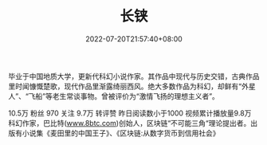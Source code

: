 ﻿---
weight: 
title: "长铗"
description: "毕业于中国地质大学，更新代科幻小说作家"
date: 2022-07-20T21:57:40+08:00
lastmod: 2022-07-20T16:45:40+08:00
draft: false
authors: ["MineW"]
featuredImage: "changjia.png"
link: "https://m.weibo.cn/u/1232750075?uid=1232750075&t=0&luicode=10000011&lfid=100103type%3D1%26q%3D%E9%95%BF%E9%93%97"
tags: ["微博","长铗"]
categories: ["navigation"]
navigation: ["微博"]
lightgallery: true
toc: true
pinned: false
recommend: false
recommend1: false
---
毕业于中国地质大学，更新代科幻小说作家。其作品中现代与历史交错，古典作品里时闻慷慨楚歌，现代作品里渐露绮丽西风。绝大多数作品为科幻，却鲜有“外星人”、“飞船”等老生常谈事物。曾被评价为“激情飞扬的理想主义者”。

10.5万 粉丝 970 关注 9.7万 转评赞 
昨日阅读数小于1000 视频累计播放量9.8万 
科幻作家，巴比特(www.8btc.com)创始人，区块链“不可能三角“理论提出者。出版有小说集《麦田里的中国王子》、《区块链:从数字货币到信用社会》
